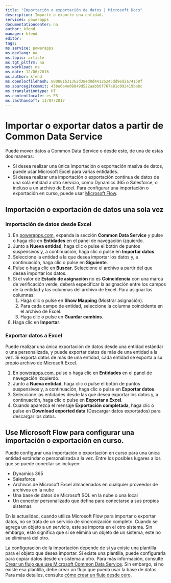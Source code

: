 ```yaml
---
title: "Importación o exportación de datos | Microsoft Docs"
description: Importe o exporte una entidad.
services: powerapps
documentationcenter: na
author: kfend
manager: kfend
editor: 
tags: 
ms.service: powerapps
ms.devlang: na
ms.topic: article
ms.tgt_pltfrm: na
ms.workload: na
ms.date: 12/06/2016
ms.author: kfend
ms.openlocfilehash: 880881b31362d38ed0d44126245dd96d2a74150f
ms.sourcegitcommit: 43be6a4e08849d522aabb6f767a81c092419babc
ms.translationtype: HT
ms.contentlocale: es-ES
ms.lasthandoff: 11/07/2017
---
```

# <a name="import-or-export-data-from-the-common-data-service"></a>Importar o exportar datos a partir de Common Data Service
Puede mover datos a Common Data Service o desde este, de una de estas dos maneras:

* Si desea realizar una única importación o exportación masiva de datos, puede usar Microsoft Excel para varias entidades.
* Si desea realizar una importación o exportación continua de datos de una sola entidad a otro servicio, como Dynamics 365 o Salesforce, o incluso a un archivo de Excel. Para configurar una importación o exportación en curso, puede usar [Microsoft Flow](https://flow.microsoft.com).

## <a name="import-or-export-data-once"></a>Importación o exportación de datos una sola vez
### <a name="import-data-from-excel"></a>Importación de datos desde Excel
1. En [powerapps.com](https://web.powerapps.com), expanda la sección **Common Data Service** y pulse o haga clic en **Entidades** en el panel de navegación izquierdo.
2. Junto a **Nueva entidad**, haga clic o pulse el botón de puntos suspensivos y, a continuación, haga clic o pulse en **Importar datos**.
3. Seleccione la entidad a la que desea importar los datos y, a continuación, haga clic o pulse en **Siguiente**.
4. Pulse o haga clic en **Buscar**. Seleccione el archivo a partir del que desea importar los datos.
5. Si el valor de **Estado de asignación** no es **Coincidencia** con una marca de verificación verde, deberá especificar la asignación entre los campos de la entidad y las columnas del archivo de Excel. Para asignar las columnas:
   1. Haga clic o pulse en **Show Mapping** (Mostrar asignación).
   2. Para cada campo de entidad, seleccione la columna coincidente en el archivo de Excel.
   3. Haga clic o pulse en **Guardar cambios**.
6. Haga clic en **Importar**.

### <a name="export-data-to-excel"></a>Exportar datos a Excel
Puede realizar una única exportación de datos desde una entidad estándar o una personalizada, y puede exportar datos de más de una entidad a la vez. Si exporta datos de más de una entidad, cada entidad se exporta a su propio archivo de Microsoft Excel.

1. En [powerapps.com](https://web.powerapps.com), pulse o haga clic en **Entidades** en el panel de navegación izquierdo.
2. Junto a **Nueva entidad**, haga clic o pulse el botón de puntos suspensivos y, a continuación, haga clic o pulse en **Exportar datos**.
3. Seleccione las entidades desde las que desea exportar los datos y, a continuación, haga clic o pulse en **Exportar a Excel**.
4. Cuando aparezca el mensaje **Exportación completada**, haga clic o pulse en **Download exported data** (Descargar datos exportados) para descargar los datos.

## <a name="use-microsoft-flow-to-set-up-ongoing-import-or-export"></a>Use Microsoft Flow para configurar una importación o exportación en curso.
Puede configurar una importación o exportación en curso para una única entidad estándar o personalizada a la vez. Entre los posibles lugares a los que se puede conectar se incluyen:

* Dynamics 365
* Salesforce
* Archivos de Microsoft Excel almacenados en cualquier proveedor de archivos en la nube
* Una base de datos de Microsoft SQL en la nube o una local
* Un conector personalizado que defina para conectarse a sus propios sistemas

En la actualidad, cuando utiliza Microsoft Flow para importar o exportar datos, no se trata de un servicio de sincronización completo. Cuando se agrega un objeto a un servicio, este se importa en el otro sistema. Sin embargo, esto significa que si se elimina un objeto de un sistema, este no se eliminará del otro.

La configuración de la importación depende de si ya existe una plantilla para el objeto que desea importar. Si existe una plantilla, puede configurarla para copiar datos desde un sistema a otro. Para más información, consulte [Crear un flujo que use Microsoft Common Data Service](https://flow.microsoft.com/documentation/common-data-model-intro/). Sin embargo, si no existe esa plantilla, debe crear un flujo que pueda usar la base de datos. Para más detalles, consulte [cómo crear un flujo desde cero](https://flow.microsoft.com/documentation/get-started-logic-flow/).

